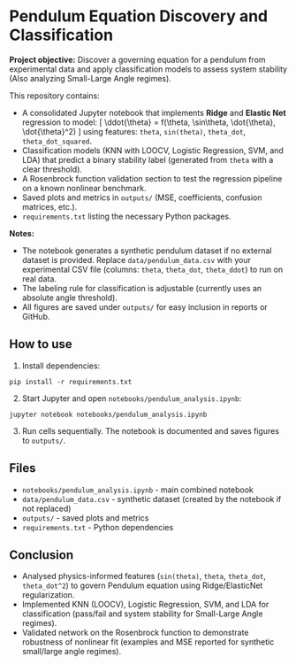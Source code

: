 # Pendulum Equation Discovery and Classification

**Project objective:** Discover a governing equation for a pendulum from experimental data and apply classification models to assess system stability (Also analyzing Small-Large Angle regimes).

This repository contains:
- A consolidated Jupyter notebook that implements **Ridge** and **Elastic Net** regression to model:
  \[ \ddot{\theta} = f(\theta, \sin\theta, \dot{\theta}, \dot{\theta}^2) \]
  using features: `theta`, `sin(theta)`, `theta_dot`, `theta_dot_squared`.
- Classification models (KNN with LOOCV, Logistic Regression, SVM, and LDA) that predict a binary stability label (generated from `theta` with a clear threshold).
- A Rosenbrock function validation section to test the regression pipeline on a known nonlinear benchmark.
- Saved plots and metrics in `outputs/` (MSE, coefficients, confusion matrices, etc.).
- `requirements.txt` listing the necessary Python packages.

**Notes:**
- The notebook generates a synthetic pendulum dataset if no external dataset is provided. Replace `data/pendulum_data.csv` with your experimental CSV file (columns: `theta`, `theta_dot`, `theta_ddot`) to run on real data.
- The labeling rule for classification is adjustable (currently uses an absolute angle threshold).
- All figures are saved under `outputs/` for easy inclusion in reports or GitHub.

## How to use
1. Install dependencies:
```
pip install -r requirements.txt
```
2. Start Jupyter and open `notebooks/pendulum_analysis.ipynb`:
```
jupyter notebook notebooks/pendulum_analysis.ipynb
```
3. Run cells sequentially. The notebook is documented and saves figures to `outputs/`.

## Files
- `notebooks/pendulum_analysis.ipynb` - main combined notebook
- `data/pendulum_data.csv` - synthetic dataset (created by the notebook if not replaced)
- `outputs/` - saved plots and metrics
- `requirements.txt` - Python dependencies

## Conclusion
- Analysed physics-informed features (`sin(theta)`, `theta`, `theta_dot`, `theta_dot^2`) to govern Pendulum equation using Ridge/ElasticNet regularization.
- Implemented KNN (LOOCV), Logistic Regression, SVM, and LDA for classification (pass/fail and system stability for Small-Large Angle regimes).
- Validated network on the Rosenbrock function to demonstrate robustness of nonlinear fit (examples and MSE reported for synthetic small/large angle regimes).
